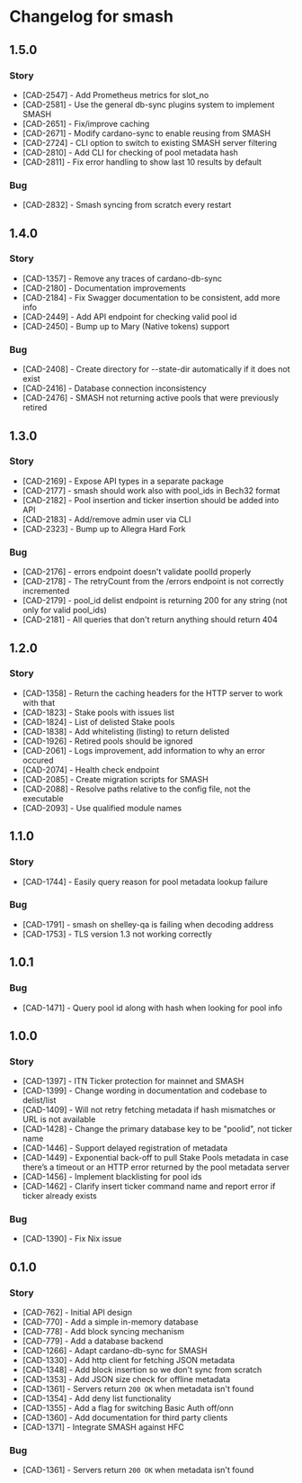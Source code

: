# Changelog for smash


## 1.5.0

### Story

- [CAD-2547] - Add Prometheus metrics for slot_no
- [CAD-2581] - Use the general db-sync plugins system to implement SMASH
- [CAD-2651] - Fix/improve caching
- [CAD-2671] - Modify cardano-sync to enable reusing from SMASH
- [CAD-2724] - CLI option to switch to existing SMASH server filtering
- [CAD-2810] - Add CLI for checking of pool metadata hash
- [CAD-2811] - Fix error handling to show last 10 results by default

### Bug

- [CAD-2832] - Smash syncing from scratch every restart


## 1.4.0

### Story

- [CAD-1357] - Remove any traces of cardano-db-sync
- [CAD-2180] - Documentation improvements
- [CAD-2184] - Fix Swagger documentation to be consistent, add more info
- [CAD-2449] - Add API endpoint for checking valid pool id
- [CAD-2450] - Bump up to Mary (Native tokens) support

### Bug

- [CAD-2408] - Create directory for --state-dir automatically if it does not exist
- [CAD-2416] - Database connection inconsistency
- [CAD-2476] - SMASH not returning active pools that were previously retired


## 1.3.0

### Story

- [CAD-2169] - Expose API types in a separate package
- [CAD-2177] - smash should work also with pool_ids in Bech32 format
- [CAD-2182] - Pool insertion and ticker insertion should be added into API
- [CAD-2183] - Add/remove admin user via CLI
- [CAD-2323] - Bump up to Allegra Hard Fork

### Bug

- [CAD-2176] - errors endpoint doesn't validate poolId properly
- [CAD-2178] - The retryCount from the /errors endpoint is not correctly incremented
- [CAD-2179] - pool_id delist endpoint is returning 200 for any string (not only for valid pool_ids)
- [CAD-2181] - All queries that don't return anything should return 404


## 1.2.0

### Story

- [CAD-1358] - Return the caching headers for the HTTP server to work with that
- [CAD-1823] - Stake pools with issues list
- [CAD-1824] - List of delisted Stake pools
- [CAD-1838] - Add whitelisting (listing) to return delisted
- [CAD-1926] - Retired pools should be ignored
- [CAD-2061] - Logs improvement, add information to why an error occured
- [CAD-2074] - Health check endpoint
- [CAD-2085] - Create migration scripts for SMASH
- [CAD-2088] - Resolve paths relative to the config file, not the executable
- [CAD-2093] - Use qualified module names


## 1.1.0

### Story

- [CAD-1744] - Easily query reason for pool metadata lookup failure

### Bug

- [CAD-1791] - smash on shelley-qa is failing when decoding address
- [CAD-1753] - TLS version 1.3 not working correctly


## 1.0.1

### Bug

- [CAD-1471] - Query pool id along with hash when looking for pool info


## 1.0.0

### Story

- [CAD-1397] - ITN Ticker protection for mainnet and SMASH
- [CAD-1399] - Change wording in documentation and codebase to delist/list
- [CAD-1409] - Will not retry fetching metadata if hash mismatches or URL is not available
- [CAD-1428] - Change the primary database key to be "poolid", not ticker name
- [CAD-1446] - Support delayed registration of metadata
- [CAD-1449] - Exponential back-off to pull Stake Pools metadata in case there’s a timeout or an HTTP error returned by the pool metadata server
- [CAD-1456] - Implement blacklisting for pool ids
- [CAD-1462] - Clarify insert ticker command name and report error if ticker already exists

### Bug

- [CAD-1390] - Fix Nix issue


## 0.1.0

### Story

- [CAD-762] - Initial API design
- [CAD-770] - Add a simple in-memory database
- [CAD-778] - Add block syncing mechanism
- [CAD-779] - Add a database backend
- [CAD-1266] - Adapt cardano-db-sync for SMASH
- [CAD-1330] - Add http client for fetching JSON metadata
- [CAD-1348] - Add block insertion so we don't sync from scratch
- [CAD-1353] - Add JSON size check for offline metadata
- [CAD-1361] - Servers return `200 OK` when metadata isn't found
- [CAD-1354] - Add deny list functionality
- [CAD-1355] - Add a flag for switching Basic Auth off/onn
- [CAD-1360] - Add documentation for third party clients
- [CAD-1371] - Integrate SMASH against HFC

### Bug

- [CAD-1361] - Servers return `200 OK` when metadata isn't found

